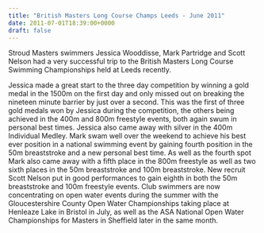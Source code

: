 ```yaml
---
title: "British Masters Long Course Champs Leeds - June 2011"
date: 2011-07-01T18:39:00+0000
draft: false
---
```

Stroud Masters swimmers Jessica Wooddisse, Mark Partridge and Scott Nelson had a very successful trip to the British Masters Long Course Swimming Championships held at Leeds recently.

Jessica made a great start to the three day competition by winning a gold medal in the 1500m on the first day and only missed out on breaking the nineteen minute barrier by just over a second. This was the first of three gold medals won by Jessica during the competition, the others being achieved in the 400m and 800m freestyle events, both again swum in personal best times. Jessica also came away with silver in the 400m Individual Medley. Mark swam well over the weekend to achieve his best ever position in a national swimming event by gaining fourth position in the 50m breaststroke and a new personal best time. As well as the fourth spot Mark also came away with a fifth place in the 800m freestyle as well as two sixth places in the 50m breaststroke and 100m breaststroke. New recruit Scott Nelson put in good performances to gain eighth in both the 50m breaststroke and 100m freestyle events. Club swimmers are now concentrating on open water events during the summer with the Gloucestershire County Open Water Championships taking place at Henleaze Lake in Bristol in July, as well as the ASA National Open Water Championships for Masters in Sheffield later in the same month.

